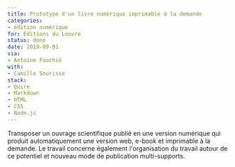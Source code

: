 ```yaml
---
title: Prototype d'un livre numérique imprimable à la demande
categories:
- édition numérique
for: Éditions du Louvre
status: done
date: 2019-09-01
via:
- Antoine Fauchié
with:
- Camille Sourisse
stack:
- Quire
- Markdown
- HTML
- CSS
- Node.js
---
```


Transposer un ouvrage scientifique publié en une version numérique
qui produit automatiquement une version web, e-book et imprimable à la demande.
Le travail concerne également l'organisation du travail autour de ce potentiel
et nouveau mode de publication multi-supports.

<!--more-->
